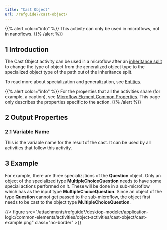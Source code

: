```yaml
---
title: "Cast Object"
url: /refguide7/cast-object/
---
```


{{% alert color="info" %}}
This activity can only be used in microflows, not in nanoflows.
{{% /alert %}}

## 1 Introduction

The Cast Object activity can be used in a microflow after an [inheritance split](/refguide7/inheritance-split/) to change the type of object from the generalized object type to the specialized object type of the path out of the inheritance split. 

To read more about specialization and generalization, see [Entities](/refguide7/entities/).

{{% alert color="info" %}}
For the properties that all the activities share (for example, a caption), see [Microflow Element Common Properties](/refguide7/microflow-element-common-properties/). This page only describes the properties specific to the action.
{{% /alert %}}

## 2 Output Properties

### 2.1 Variable Name

This is the variable name for the result of the cast. It can be used by all activities that follow this activity.

## 3 Example

For example, there are three specializations of the **Question** object. Only an object of the specialized type **MultipleChoiceQuestion** needs to have some special actions performed on it. These will be done in a sub-microflow which has as the input type **MultipleChoiceQuestion**. Since an object of the type **Question** cannot get passed to the sub-microflow, the object first needs to be cast to the object type **MultipleChoiceQuestion**.

{{< figure src="/attachments/refguide7/desktop-modeler/application-logic/common-elements/activities/object-activities/cast-object/cast-example.png" class="no-border" >}}
